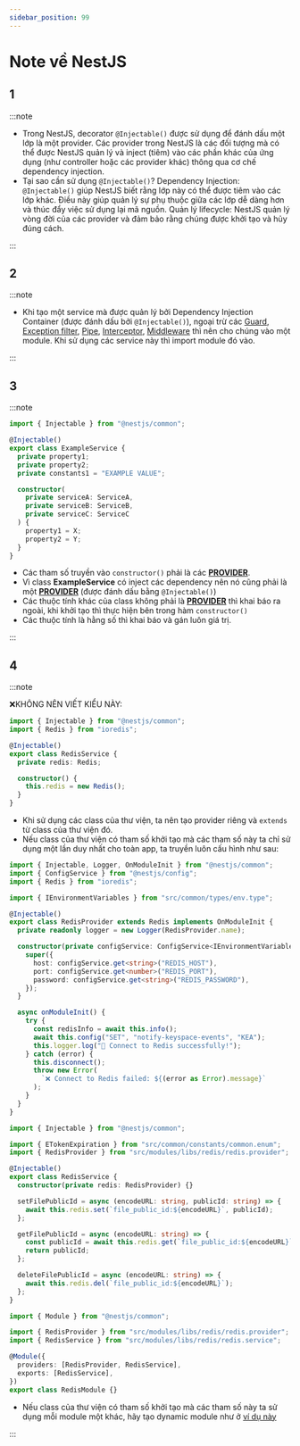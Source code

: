 ```yaml
---
sidebar_position: 99
---
```


# Note về NestJS

## 1

:::note

- Trong NestJS, decorator `@Injectable()` được sử dụng để đánh dấu một lớp là một provider. Các provider trong NestJS là các đối tượng mà có thể được NestJS quản lý và inject (tiêm) vào các phần khác của ứng dụng (như controller hoặc các provider khác) thông qua cơ chế dependency injection.
- Tại sao cần sử dụng `@Injectable()`?
  Dependency Injection: `@Injectable()` giúp NestJS biết rằng lớp này có thể được tiêm vào các lớp khác. Điều này giúp quản lý sự phụ thuộc giữa các lớp dễ dàng hơn và thúc đẩy việc sử dụng lại mã nguồn.
  Quản lý lifecycle: NestJS quản lý vòng đời của các provider và đảm bảo rằng chúng được khởi tạo và hủy đúng cách.

:::

## 2

:::note

- Khi tạo một service mà được quản lý bởi Dependency Injection Container (được đánh dấu bởi `@Injectable()`), ngoại trừ các [Guard](./nestjs-fundamentals/guards), [Exception filter](./nestjs-fundamentals/exception-filters), [Pipe](./nestjs-fundamentals/pipes), [Interceptor](./nestjs-fundamentals/interceptors), [Middleware](./nestjs-fundamentals/middleware) thì nên cho chúng vào một module. Khi sử dụng các service này thì import module đó vào.

:::

## 3

:::note

```ts
import { Injectable } from "@nestjs/common";

@Injectable()
export class ExampleService {
  private property1;
  private property2;
  private constants1 = "EXAMPLE VALUE";

  constructor(
    private serviceA: ServiceA,
    private serviceB: ServiceB,
    private serviceC: ServiceC
  ) {
    property1 = X;
    property2 = Y;
  }
}
```

- Các tham số truyền vào `constructor()` phải là các [**PROVIDER**](./nestjs-fundamentals/providers#định-nghĩa-provider).
- Vì class **ExampleService** có inject các dependency nên nó cũng phải là một [**PROVIDER**](./nestjs-fundamentals/providers#định-nghĩa-provider) (được đánh dấu bằng `@Injectable()`)
- Các thuộc tính khác của class không phải là [**PROVIDER**](./nestjs-fundamentals/providers#định-nghĩa-provider) thì khai báo ra ngoài, khi khởi tạo thì thực hiện bên trong hàm `constructor()`
- Các thuộc tính là hằng số thì khai báo và gán luôn giá trị.

:::

## 4

:::note

❌KHÔNG NÊN VIẾT KIỂU NÀY:

```ts title="redis.service.ts"
import { Injectable } from "@nestjs/common";
import { Redis } from "ioredis";

@Injectable()
export class RedisService {
  private redis: Redis;

  constructor() {
    this.redis = new Redis();
  }
}
```

- Khi sử dụng các class của thư viện, ta nên tạo provider riêng và `extends` từ class của thư viện đó.
- Nếu class của thư viện có tham số khởi tạo mà các tham số này ta chỉ sử dụng một lần duy nhất cho toàn app, ta truyền luôn cấu hình như sau:

```ts title="redis.provider.ts"
import { Injectable, Logger, OnModuleInit } from "@nestjs/common";
import { ConfigService } from "@nestjs/config";
import { Redis } from "ioredis";

import { IEnvironmentVariables } from "src/common/types/env.type";

@Injectable()
export class RedisProvider extends Redis implements OnModuleInit {
  private readonly logger = new Logger(RedisProvider.name);

  constructor(private configService: ConfigService<IEnvironmentVariables>) {
    super({
      host: configService.get<string>("REDIS_HOST"),
      port: configService.get<number>("REDIS_PORT"),
      password: configService.get<string>("REDIS_PASSWORD"),
    });
  }

  async onModuleInit() {
    try {
      const redisInfo = await this.info();
      await this.config("SET", "notify-keyspace-events", "KEA");
      this.logger.log("🚀 Connect to Redis successfully!");
    } catch (error) {
      this.disconnect();
      throw new Error(
        `❌ Connect to Redis failed: ${(error as Error).message}`
      );
    }
  }
}
```

```ts title="redis.service.ts"
import { Injectable } from "@nestjs/common";

import { ETokenExpiration } from "src/common/constants/common.enum";
import { RedisProvider } from "src/modules/libs/redis/redis.provider";

@Injectable()
export class RedisService {
  constructor(private redis: RedisProvider) {}

  setFilePublicId = async (encodeURL: string, publicId: string) => {
    await this.redis.set(`file_public_id:${encodeURL}`, publicId);
  };

  getFilePublicId = async (encodeURL: string) => {
    const publicId = await this.redis.get(`file_public_id:${encodeURL}`);
    return publicId;
  };

  deleteFilePublicId = async (encodeURL: string) => {
    await this.redis.del(`file_public_id:${encodeURL}`);
  };
}
```

```ts title="redis.module.ts"
import { Module } from "@nestjs/common";

import { RedisProvider } from "src/modules/libs/redis/redis.provider";
import { RedisService } from "src/modules/libs/redis/redis.service";

@Module({
  providers: [RedisProvider, RedisService],
  exports: [RedisService],
})
export class RedisModule {}
```

- Nếu class của thư viện có tham số khởi tạo mà các tham số này ta sử dụng mỗi module một khác, hãy tạo dynamic module như ở [ví dụ này](./nestjs-fundamentals/modules#ví-dụ-dynamic-module-redismodule)

:::
